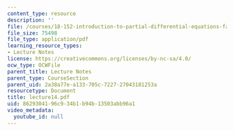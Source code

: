 ```yaml
---
content_type: resource
description: ''
file: /courses/18-152-introduction-to-partial-differential-equations-fall-2005/8629304196c934b1b94b13503abb96a1_lecture14.pdf
file_size: 75498
file_type: application/pdf
learning_resource_types:
- Lecture Notes
license: https://creativecommons.org/licenses/by-nc-sa/4.0/
ocw_type: OCWFile
parent_title: Lecture Notes
parent_type: CourseSection
parent_uid: 2a38a77e-a133-705c-7227-27043181253a
resourcetype: Document
title: lecture14.pdf
uid: 86293041-96c9-34b1-b94b-13503abb96a1
video_metadata:
  youtube_id: null
---
```


